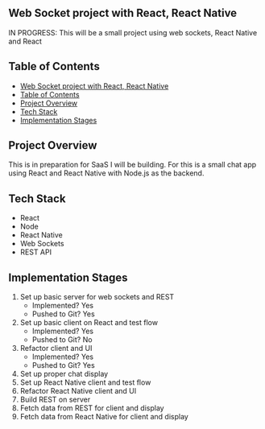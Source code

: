 ## Web Socket project with React, React Native

IN PROGRESS: This will be a small project using web sockets, React Native and React

## Table of Contents
- [Web Socket project with React, React Native](#web-socket-project-with-react-react-native)
- [Table of Contents](#table-of-contents)
- [Project Overview](#project-overview)
- [Tech Stack](#tech-stack)
- [Implementation Stages](#implementation-stages)

## Project Overview
This is in preparation for SaaS I will be building. For this is a small chat app using React and React Native with Node.js as the backend.

## Tech Stack
- React
- Node
- React Native
- Web Sockets
- REST API 

## Implementation Stages
1. Set up basic server for web sockets and REST
   * Implemented? Yes
   * Pushed to Git? Yes
2. Set up basic client on React and test flow
   * Implemented? Yes
   * Pushed to Git? No 
3. Refactor client and UI
   * Implemented? Yes
   * Pushed to Git? Yes 
4. Set up proper chat display
5. Set up React Native client and test flow
6. Refactor React Native client and UI
7. Build REST on server
8. Fetch data from REST for client and display
9.  Fetch data from React Native for client and display